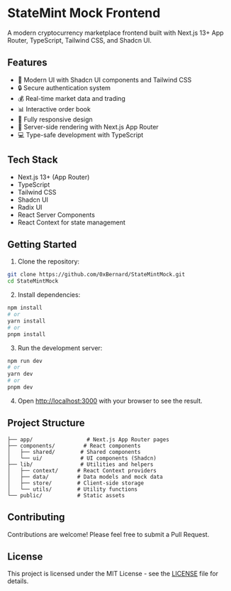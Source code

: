 # StateMint Mock Frontend

A modern cryptocurrency marketplace frontend built with Next.js 13+ App Router, TypeScript, Tailwind CSS, and Shadcn UI.

## Features

- 🎨 Modern UI with Shadcn UI components and Tailwind CSS
- 🔒 Secure authentication system
- 💰 Real-time market data and trading
- 📊 Interactive order book
- 📱 Fully responsive design
- 🚀 Server-side rendering with Next.js App Router
- 💻 Type-safe development with TypeScript

## Tech Stack

- Next.js 13+ (App Router)
- TypeScript
- Tailwind CSS
- Shadcn UI
- Radix UI
- React Server Components
- React Context for state management

## Getting Started

1. Clone the repository:
```bash
git clone https://github.com/0xBernard/StateMintMock.git
cd StateMintMock
```

2. Install dependencies:
```bash
npm install
# or
yarn install
# or
pnpm install
```

3. Run the development server:
```bash
npm run dev
# or
yarn dev
# or
pnpm dev
```

4. Open [http://localhost:3000](http://localhost:3000) with your browser to see the result.

## Project Structure

```
├── app/                 # Next.js App Router pages
├── components/         # React components
│   ├── shared/        # Shared components
│   └── ui/            # UI components (Shadcn)
├── lib/               # Utilities and helpers
│   ├── context/      # React Context providers
│   ├── data/         # Data models and mock data
│   ├── store/        # Client-side storage
│   └── utils/        # Utility functions
└── public/           # Static assets
```

## Contributing

Contributions are welcome! Please feel free to submit a Pull Request.

## License

This project is licensed under the MIT License - see the [LICENSE](LICENSE) file for details.
